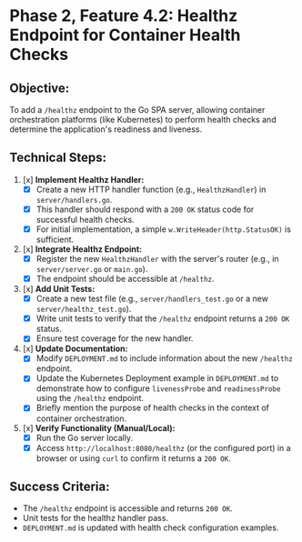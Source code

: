 # Phase 2, Feature 4.2: Healthz Endpoint for Container Health Checks

## Objective:
To add a `/healthz` endpoint to the Go SPA server, allowing container orchestration platforms (like Kubernetes) to perform health checks and determine the application's readiness and liveness.

## Technical Steps:

1.  [x] **Implement Healthz Handler:**
    *   [x] Create a new HTTP handler function (e.g., `HealthzHandler`) in `server/handlers.go`.
    *   [x] This handler should respond with a `200 OK` status code for successful health checks.
    *   [x] For initial implementation, a simple `w.WriteHeader(http.StatusOK)` is sufficient.

2.  [x] **Integrate Healthz Endpoint:**
    *   [x] Register the new `HealthzHandler` with the server's router (e.g., in `server/server.go` or `main.go`).
    *   [x] The endpoint should be accessible at `/healthz`.

3.  [x] **Add Unit Tests:**
    *   [x] Create a new test file (e.g., `server/handlers_test.go` or a new `server/healthz_test.go`).
    *   [x] Write unit tests to verify that the `/healthz` endpoint returns a `200 OK` status.
    *   [x] Ensure test coverage for the new handler.

4.  [x] **Update Documentation:**
    *   [x] Modify `DEPLOYMENT.md` to include information about the new `/healthz` endpoint.
    *   [x] Update the Kubernetes Deployment example in `DEPLOYMENT.md` to demonstrate how to configure `livenessProbe` and `readinessProbe` using the `/healthz` endpoint.
    *   [x] Briefly mention the purpose of health checks in the context of container orchestration.

5.  [x] **Verify Functionality (Manual/Local):**
    *   [x] Run the Go server locally.
    *   [x] Access `http://localhost:8080/healthz` (or the configured port) in a browser or using `curl` to confirm it returns a `200 OK`.

## Success Criteria:
- The `/healthz` endpoint is accessible and returns `200 OK`.
- Unit tests for the healthz handler pass.
- `DEPLOYMENT.md` is updated with health check configuration examples.
